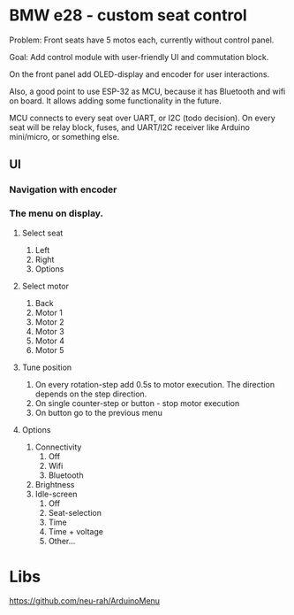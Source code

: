 # BMW e28 - custom seat control

Problem: Front seats have 5 motos each, currently without control panel.

Goal: Add control module with user-friendly UI and commutation block.

On the front panel add OLED-display and encoder for user interactions.

Also, a good point to use ESP-32 as MCU, because it has Bluetooth and wifi on board. It allows adding some functionality in the future. 

MCU connects to every seat over UART, or I2C (todo decision).
On every seat will be relay block, fuses, and UART/I2C receiver like Arduino mini/micro, or something else. 

## UI
### Navigation with encoder
### The menu on display.

1. Select seat
    1. Left
    2. Right
    3. Options

2. Select motor
    1. Back
    2. Motor 1
    3. Motor 2
    4. Motor 3
    5. Motor 4
    6. Motor 5

3. Tune position
    1. On every rotation-step add 0.5s to motor execution. The direction depends on the step direction.
    2. On single counter-step or button - stop motor execution
    3. On button go to the previous menu 

4. Options
    1. Connectivity
        1. Off
        2. Wifi
        3. Bluetooth
    2. Brightness
    3. Idle-screen
        1. Off
        2. Seat-selection
        3. Time
        4. Time + voltage
        5. Other...

# Libs

https://github.com/neu-rah/ArduinoMenu

